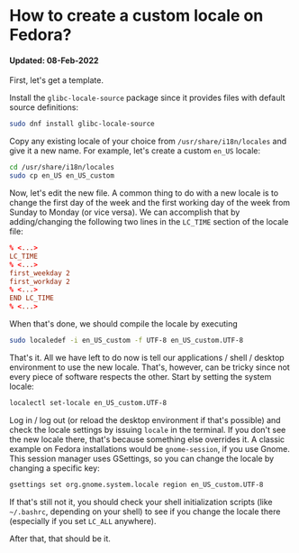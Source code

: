 # How to create a custom locale on Fedora?

#### Updated: 08-Feb-2022

First, let's get a template.

Install the `glibc-locale-source` package since it provides files with default source definitions:

```bash
sudo dnf install glibc-locale-source
```

Copy any existing locale of your choice from `/usr/share/i18n/locales` and give it a new name. For example, let's create a custom `en_US` locale:

```bash
cd /usr/share/i18n/locales
sudo cp en_US en_US_custom
```

Now, let's edit the new file. A common thing to do with a new locale is to change the first day of the week and the first working day of the week from Sunday to Monday (or vice versa). We can accomplish that by adding/changing the following two lines in the `LC_TIME` section of the locale file:

```conf
% <...>
LC_TIME
% <...>
first_weekday 2
first_workday 2
% <...>
END LC_TIME
% <...>
```

When that's done, we should compile the locale by executing


```bash
sudo localedef -i en_US_custom -f UTF-8 en_US_custom.UTF-8
```

That's it. All we have left to do now is tell our applications / shell / desktop environment to use the new locale. That's, however, can be tricky since not every piece of software respects the other. Start by setting the system locale:

```bash
localectl set-locale en_US_custom.UTF-8
```

Log in / log out (or reload the desktop environment if that's possible) and check the locale settings by issuing `locale` in the terminal. If you don't see the new locale there, that's because something else overrides it. A classic example on Fedora installations would be `gnome-session`, if you use Gnome. This session manager uses GSettings, so you can change the locale by changing a specific key:

```bash
gsettings set org.gnome.system.locale region en_US_custom.UTF-8
```

If that's still not it, you should check your shell initialization scripts (like `~/.bashrc`, depending on your shell) to see if you change the locale there (especially if you set `LC_ALL` anywhere).

After that, that should be it.

